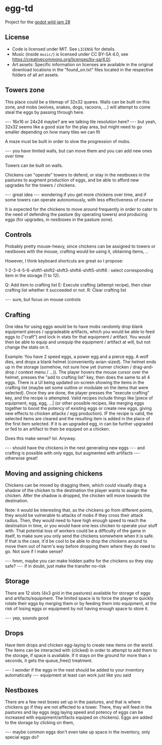 # egg-td
Project for the [godot wild jam 28](https://itch.io/jam/godot-wild-jam-28)

## License
* Code is licensed under MIT. See `LICENSE` for details.
* Music (inside `music/`) is licensed under CC BY-SA 4.0, see https://creativecommons.org/licenses/by-sa/4.0/.
* Art assets: Specific information on licenses are available in the original download locations in the "found_on.txt" files located in the respective folders of all art assets.

## Towers zone
This place could be a tilemap of 32x32 quares. Walls can be built on this zone, and mobs (wolves, snakes, dogs, racoons, ...) will attempt to come steal the eggs by passing through here.

--⁃ 16x16 or 24x24 maybe? are we talking tile resolution here?
--⁃	but yeah, 32x32 seems like a good size for the play area, but might need to go smaller depending on how many tiles we can fit

A maze must be built in order to slow the progression of mobs.

--⁃	you have limited walls, but can move them and you can add new ones over time

Towers can be built on walls.



Chickens can "operate" towers to defend, or stay in the nestboxes in the pastures to augment production of eggs, and be able to afford new upgrades for the towers / chickens.

--⁃	great idea
--⁃	wondering if you get more chickens over time, and if some towers can operate autonomously, with less effectiveness of course

It is expected for the chickens to move around frequently in order to cater to the need of defending the pasture (by operating towers) and producing eggs (for upgrades, in nestboxes in the pasture zone).

## Controls
Probably pretty mouse-heavy, since chickens can be assigned to towers or nestboxes with the mouse, crafting would be using it, obtaining items, ..

However, I think keyboard shortcuts are great so I propose:

1-2-3-4-5-6-shift1-shift2-shift3-shift4-shift5-shift6 : select corresponding item in the storage (1 to 12).

Q: Add item to crafting list
E: Execute crafting (attempt recipe), then clear crafting list whether it succeeded or not.
R: Clear crafting list

--⁃	sure, but focus on mouse controls

## Crafting
One idea for using eggs would be to have mobs randomly drop blank equipment pieces / upgradeable artifacts, which you would be able to feed eggs to ("craft") and lock in stats for that equipment / artifact. You would then be able to equip and unequip the equipment / artifact at will, but not change the stats on it.

Example: You have 2 speed eggs, a power egg and a pierce egg.
A wolf dies, and drops a blank helmet (conveniently avian-sized).
The helmet ends up in the storage (somehow, not sure how yet (runner chicken / drag-and-drop / context menu / ...)).
The player hovers the mouse cursor over the helmet, presses the "add to crafting list" key, then does the same to all 4 eggs. 
There is a UI being updated on-screen showing the items in the crafting list (maybe set some outline or modulate on the items that were selected).
Once they are done, the player presses the "execute crafting" key, and the recipe is attempted. Valid recipes include things like |piece of equipment, egg, egg, ...|  (or other possible recipes, like merging eggs together to boost the potency of existing eggs or create new eggs, giving new effects to chicken attacks / egg production).
IF the recipe is valid, the selected items are cleared and the resulting item is added in the place of the first item selected. 
If it is an upgraded egg, in can be further upgraded or fed to an artifact to then be equiped on a chicken.

Does this make sense? lol. Anyway.

--⁃	should have the chickens in the nest generating new eggs
--⁃	and crafting is possible with only eggs, but augmented with artifacts
--⁃	otherwise great!


## Moving and assigning chickens
Chickens can be moved by dragging them, which could visually drag a shadow of the chicken to the destination the player wants to assign the chicken. After the shadow is dropped, the chicken will move towards the destination.

Note: it would be interesting that, as the chickens go from different points, they would be vulnerable to attacks of mobs if they cross their attack radius. Then, they would need to have high enough speed to reach the destination in time, or you would have one less chicken to operate your stuff with. That potential loss of workers could be a difficulty of the game in itself, to make sure you only send the chickens somewhere when it is safe. If that is the case, it'd be cool to be able to drop the chickens around to move them out of harm's way before dropping them where they do need to go. Not sure if I make sense?

--⁃	hmm, maybe you can make hidden paths for the chickens so they stay safe?
--⁃	if in doubt, just make the transfer no-risk

## Storage
There are 12 slots (4x3 grid in the pastures) available for storage of eggs and artifacts/equipment. The limited space is to force the player to quickly rotate their eggs by merging them or by feeding them into equipment, at the risk of losing eggs or equipment by not having enough space to store it.

--⁃	yep, sounds good

## Drops
Have item drops and chicken egg-laying to create new items on the world. The items can be interacted with (clicked) in order to attempt to add them to the storage, if space is available. If it stays on the ground for more than x seconds, it gets the queue_free() treatment.

--⁃	I wonder if the eggs in the nest should be added to your inventory automatically
--⁃	equipment at least can work just like you said

## Nestboxes
There are a few nest boxes set up in the pastures, and that is where chickens go if they are not affected to a tower. There, they will feed in the pastures and lay eggs (egg laying speed and potency of eggs can be increased with equipment/artifacts equiped on chickens). Eggs are added to the storage by clicking on them, 

--⁃	maybe common eggs don't even take up space in the inventory, only special eggs do?

